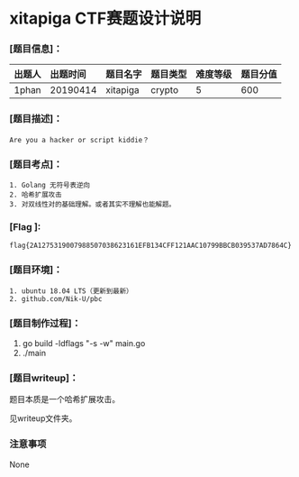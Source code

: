 # xitapiga CTF赛题设计说明
### [题目信息]：
出题人|出题时间|题目名字|题目类型|难度等级|题目分值
:-|:-|:-|:-|:-|:-
1phan|20190414|xitapiga|crypto|5|600

### [题目描述]：
```
Are you a hacker or script kiddie？
```

### [题目考点]：
```
1. Golang 无符号表逆向
2. 哈希扩展攻击
3. 对双线性对的基础理解。或者其实不理解也能解题。
```

### [Flag ]:
`flag{2A1275319007988507038623161EFB134CFF121AAC10799BBCB039537AD7864C}`

### [题目环境]：
```
1. ubuntu 18.04 LTS（更新到最新）
2. github.com/Nik-U/pbc
```

### [题目制作过程]：
1. go build -ldflags "-s -w" main.go
2. ./main

### [题目writeup]：

题目本质是一个哈希扩展攻击。

见writeup文件夹。

### 注意事项
None